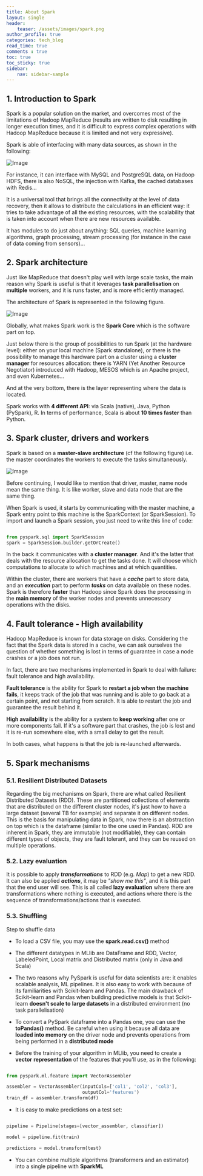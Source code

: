 ```yaml
---
title: About Spark
layout: single
header:
    teaser: /assets/images/spark.png
author_profile: true
categories: tech_blog
read_time: true
comments : true
toc: true
toc_sticky: true
sidebar:
    nav: sidebar-sample
---
```


## 1. Introduction to Spark

Spark is a popular solution on the market, and overcomes most of the limitations
of Hadoop MapReduce (results are written to disk resulting in longer execution
times, and it is difficult to express complex operations with Hadoop MapReduce
because it is limited and not very expressive).

Spark is able of interfacing with many data sources, as shown in the following:

![Image](/assets/images/spark_data_sources.png#right)

For instance, it can interface with MySQL and PostgreSQL data, on Hadoop HDFS,
there is also NoSQL, the injection with Kafka, the cached databases with Redis...

It is a universal tool that brings all the connectivity at the level of data
recovery, then it allows to distribute the calculations in an efficient way: it
tries to take advantage of all the existing resources, with the scalability that
is taken into account when there are new resources available.

It has modules to do just about anything: SQL queries, machine learning algorithms,
graph processing, stream processing (for instance in the case of data coming
from sensors)...

## 2. Spark architecture

Just like MapReduce that doesn't play well with large scale tasks, the main
reason why Spark is useful is that it leverages **task parallelisation** on
**multiple** workers, and it is runs faster, and is more efficiently managed.

The architecture of Spark is represented in the following figure.

![Image](/assets/images/spark_architecture.png#right)

Globally, what makes Spark work is the **Spark Core** which is the software part
on top.

Just below there is the group of possibilities to run Spark (at the hardware
level): either on your local machine (Spark standalone), or there is the possibility to manage this hardware part on a cluster using a **cluster manager** for resources
allocation: there is YARN (Yet Another Resource Negotiator) introduced with
Hadoop, MESOS which is an Apache project, and even Kubernetes...

And at the very bottom, there is the layer representing where the data is located.

Spark works with **4 different API**: via Scala (native), Java, Python
(PySpark), R. In terms of performance, Scala is about **10 times faster** than
Python.

## 3. Spark cluster, drivers and workers

Spark is based on a **master-slave architecture** (cf the following figure) i.e.
the master coordinates the workers to execute the tasks simultaneously.

![Image](/assets/images/spark_cluster.png#right)

Before continuing, I would like to mention that driver, master, name node mean
the same thing. It is like worker, slave and data node that are the same thing.

When Spark is used, it starts by communicating with the master machine, a Spark
entry point to this machine is the SparkContext (or SparkSession). To import and
launch a Spark session, you just need to write this line of code:

```python

from pyspark.sql import SparkSession
spark = SparkSession.builder.getOrCreate()

```

In the back it communicates with a **cluster manager**. And it's the latter that
deals with the resource allocation to get the tasks done. It will choose which computations to allocate to which machines and at which quantities.

Within the cluster, there are workers that have a ***cache*** part to store data,
and an ***execution*** part to perform ***tasks*** on data available on these
nodes. Spark is therefore **faster** than Hadoop since Spark does the
processing in the **main memory** of the worker nodes and prevents unnecessary
operations with the disks.

## 4. Fault tolerance - High availability

Hadoop MapReduce is known for data storage on disks. Considering the fact that
the Spark data is stored in a cache, we can ask ourselves the question of whether something is lost in terms of guarantee in case a node crashes or a job does not run.

In fact, there are two mechanisms implemented in Spark to deal with failure: fault tolerance and high availability.

**Fault tolerance** is the ability for Spark to **restart a job when the machine fails**, it keeps track of the job that was running and is able to go back at a certain point, and not starting from scratch. It is able to restart the job and guarantee the result behind it.

**High availability** is the ability for a system to **keep working** after one
or more components fail. If it's a software part that crashes, the job is lost
and it is re-run somewhere else, with a small delay to get the result.

In both cases, what happens is that the job is re-launched afterwards.

## 5. Spark mechanisms

### 5.1. Resilient Distributed Datasets

Regarding the big mechanisms on Spark, there are what called Resilient Distributed Datasets (RDD). These are partitioned collections of elements that are distributed
on the different cluster nodes, it's just how to have a large dataset (several TB for example) and separate it on different nodes. This is the basis for manipulating data in Spark, now there is an abstraction on top which is the dataframe (similar to the one used in Pandas). RDD are inherent in Spark, they are immutable (not modifiable), they can contain different types of objects, they are fault tolerant, and they can be reused on multiple operations.


### 5.2. Lazy evaluation

It is possible to apply ***transformations*** to RDD (e.g. *Map*) to get a new RDD.
It can also be applied ***actions***, it may be *"show me this"*, and it is this
part that the end user will see. This is all called **lazy evaluation** where there are transformations where nothing is executed, and actions where there is the sequence of transformations/actions that is executed.

### 5.3. Shuffling

Step to shuffle data


- To load a CSV file, you may use the **spark.read.csv()** method

- The different datatypes in MLlib are DataFrame and RDD, Vector, LabeledPoint,
Local matrix and Distributed matrix (only in Java and Scala)

- The two reasons why PySpark is useful for data scientists are: it enables
scalable analysis, ML pipelines. It is also easy to work with because of its
familiarities with Scikit-learn and Pandas. The main drawback of Scikit-learn and
Pandas when building predictive models is that Scikit-learn **doesn't scale to**
**large datasets** in a distributed environment (no task parallelisation)

- To convert a PySpark dataframe into a Pandas one, you can use the **toPandas()**
method. Be careful when using it because all data are **loaded into memory** on
the driver node and prevents operations from being performed in a **distributed mode**

- Before the training of your algorithm in MLlib, you need to create a **vector**
**representation** of the features that you'll use, as in the following:

```python

from pyspark.ml.feature import VectorAssembler

assembler = VectorAssembler(inputCols=['col1', 'col2', 'col3'],
                            outputCol='features')
train_df = assembler.transform(df)

```

- It is easy to make predictions on a test set:

```python

pipeline = Pipeline(stages=[vector_assembler, classifier])

model = pipeline.fit(train)

predictions = model.transform(test)

```

- You can combine multiple algorithms (transformers and an estimator) into a
single pipeline with **SparkML**
